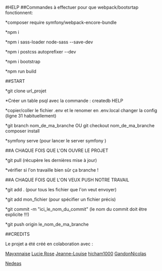 #HELP
##Commandes à effectuer pour que webpack/bootsrtap fonctionnent:

*composer require symfony/webpack-encore-bundle

*npm i

*npm i sass-loader node-sass --save-dev

*npm i postcss autoprefixer --dev

*npm i bootstrap

*npm run build


##START

*git clone url_projet

*Créer un table psql avec la commande : createdb HELP
 
*copier/coller le fichier .env et le renomer en .env.local
changer la config (ligne 31 habituellement)

*git branch nom_de_ma_branche OU git checkout nom_de_ma_branche
composer install

*symfony serve (pour lancer le server symfony )




##A CHAQUE FOIS QUE L'ON OUVRE LE PROJET

*git pull (récupère les dernières mise à jour)

*vérifier si l'on travaille bien sûr ça branche !




##A CHAQUE FOIS QUE L'ON VEUX PUSH NOTRE TRAVAIL

*git add . (pour tous les fichier que l'on veut envoyer)

*git add mon_fichier (pour spécifier un fichier précis)

*git commit -m "ici_le_nom_du_commit" (le nom du commit doit être explicite !!!)

*git push origin le_nom_de_ma_branche



##CREDITS

Le projet a été créé en colaboration avec :

[Mayxnnaise](https://github.com/Mayxnnaise)
[Lucie Rose](https://github.com/LucieRose)
[Jeanne-Louise](https://github.com/Jeanne-Louise)
[hicham1000](https://github.com/hicham1000)
[GandonNicolas](https://github.com/GandonNicolas)

[Nedeas](https://github.com/Nedeas)
